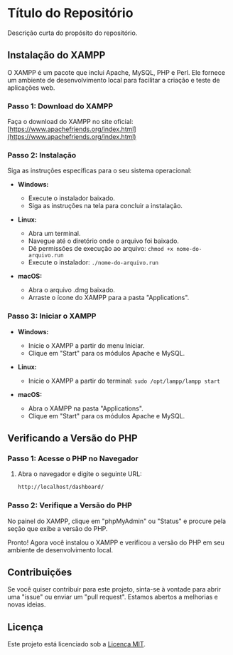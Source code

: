 # Título do Repositório

Descrição curta do propósito do repositório.

## Instalação do XAMPP

O XAMPP é um pacote que inclui Apache, MySQL, PHP e Perl. Ele fornece um ambiente de desenvolvimento local para facilitar a criação e teste de aplicações web.

### Passo 1: Download do XAMPP

Faça o download do XAMPP no site oficial: [https://www.apachefriends.org/index.html](https://www.apachefriends.org/index.html)

### Passo 2: Instalação

Siga as instruções específicas para o seu sistema operacional:

- **Windows:**
  - Execute o instalador baixado.
  - Siga as instruções na tela para concluir a instalação.

- **Linux:**
  - Abra um terminal.
  - Navegue até o diretório onde o arquivo foi baixado.
  - Dê permissões de execução ao arquivo: `chmod +x nome-do-arquivo.run`
  - Execute o instalador: `./nome-do-arquivo.run`

- **macOS:**
  - Abra o arquivo .dmg baixado.
  - Arraste o ícone do XAMPP para a pasta "Applications".

### Passo 3: Iniciar o XAMPP

- **Windows:**
  - Inicie o XAMPP a partir do menu Iniciar.
  - Clique em "Start" para os módulos Apache e MySQL.

- **Linux:**
  - Inicie o XAMPP a partir do terminal: `sudo /opt/lampp/lampp start`

- **macOS:**
  - Abra o XAMPP na pasta "Applications".
  - Clique em "Start" para os módulos Apache e MySQL.

## Verificando a Versão do PHP

### Passo 1: Acesse o PHP no Navegador

  1. Abra o navegador e digite o seguinte URL:

      ```bash
      http://localhost/dashboard/

### Passo 2: Verifique a Versão do PHP

No painel do XAMPP, clique em "phpMyAdmin" ou "Status" e procure pela seção que exibe a versão do PHP.

Pronto! Agora você instalou o XAMPP e verificou a versão do PHP em seu ambiente de desenvolvimento local.

## Contribuições

Se você quiser contribuir para este projeto, sinta-se à vontade para abrir uma "issue" ou enviar um "pull request". Estamos abertos a melhorias e novas ideias.

## Licença

Este projeto está licenciado sob a [Licença MIT](LICENSE).
